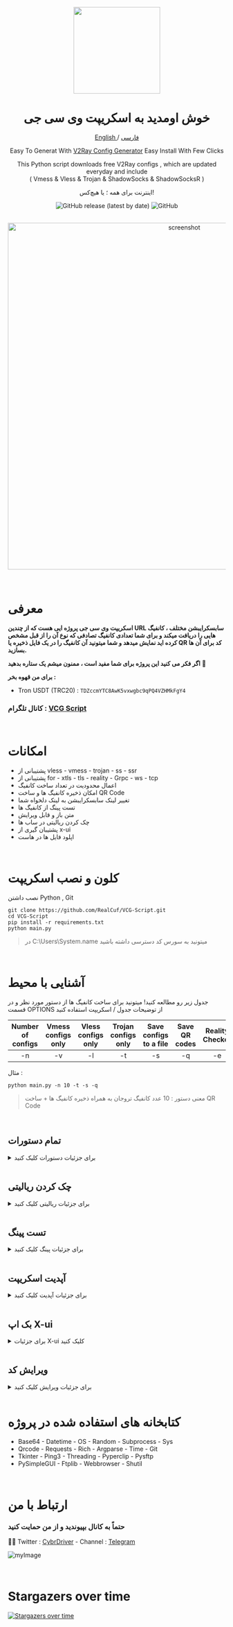 <p align="center">
  <a href="https://github.com/RealCuf/VCG-Script" target="_blank" rel="noopener noreferrer">
    <picture>
      <img width="200" height="200" src="https://i.postimg.cc/kXh9Y0TD/v-logo-yellow.png">
    </picture>
  </a>
</p>

<h1 align="center"/>خوش اومدید به اسکریپت وی سی جی</h1>

<p align="center">
	<a href="./README.md">
	English
	</a>
	/
	<a href="./README-fa.md">
	فارسی
	</a>

</p>

<p align="center">
Easy To Generat With <a href="https://github.com/RealCuf/VCG-Script">V2Ray Config Generator</a> Easy Install With Few Clicks
</p>

<p align="center">This Python script downloads free V2Ray configs , which are updated everyday and include <br>( Vmess & Vless & Trojan & ShadowSocks & ShadowSocksR )</p>
<p align="center">اینترنت برای همه ؛ یا هیچ‌کس!</p>
<div align=center>
  
<!-- ![GitHub all releases](https://img.shields.io/github/downloads/iDehghan/VCG-Script/total?color=white&style=for-the-badge) -->
![GitHub release (latest by date)](https://img.shields.io/github/v/release/RealCuf/VCG-Script?color=white&style=for-the-badge)
![GitHub](https://img.shields.io/github/license/RealCuf/VCG-Script?color=white&style=for-the-badge)

</div>

<br>
<div align="center"> 
  <img src="https://s6.uplod.ir/i/01098/mweuncjsrnst.png" alt="screenshot" width="800" height="auto"/>
</div>  
<br>

<br>

# معرفی

**اسکریپت وی سی جی پروژه ایی هست که از چندین URL سابسکرایبشن مختلف ، کانفیگ هایی را دریافت میکند و برای شما تعدادی کانفیگ تصادفی که نوع آن را از قبل مشخص کرده اید نمایش میدهد و شما میتونید آن‌ کانفیگ را در یک فایل ذخیره یا QR کد برای آن‌ ها بسازید.**

**اگر فکر می کنید این پروژه برای شما مفید است ، ممنون میشم یک ستاره بدهید** :star2:

**برای من قهوه بخر :**

- Tron USDT (TRC20) : `TDZccmYTC8AwK5vxwgbc9qPQ4VZHMkFgY4`

### کانال تلگرام : [VCG Script](https://t.me/VCGScript)

<br>

# امکانات

- پشتیبانی از vless - vmess - trojan - ss - ssr
- پشتیبانی از for - xtls - tls - reality - Grpc - ws - tcp
- اعمال محدودیت در تعداد ساخت کانفیگ
- امکان ذخیره کانفیگ ها و ساخت QR Code
- تغییر لینک سابسکرایبشن به لینک دلخواه شما
- تست پینگ از کانفیگ ها
- متن باز و قابل ویرایش
- چک کردن ریالیتی در ساب ها
- پشتیبان گیری از x-ui
- اپلود فایل ها در هاست

<br>

# کلون و نصب اسکریپت

نصب داشتن Python , Git

```
git clone https://github.com/RealCuf/VCG-Script.git
cd VCG-Script
pip install -r requirements.txt
python main.py
```
> در C:\Users\System.name میتونید به سورس کد دسترسی داشته باشید

<br>

# آشنایی با محیط

جدول زیر رو مطالعه کنید!
میتونید برای ساخت کانفیگ ها از دستور مورد نظر و در قسمت OPTIONS از توضیحات جدول / اسکریپت استفاده کنید

|Number of configs|Vmess configs only|Vless configs only|Trojan configs only|Save configs to a file|Save QR codes|Reality Checker|Pingtester|x-ui Backup|Upload File
|:---:|:---:|:---:|:---:|:---:|:---:|:---:|:---:|:---:|:---:|
|-n| -v| -l| -t| -s| -q| -e| -p| -b| -o|

مثال :

````
python main.py -n 10 -t -s -q
````
> معنی دستور : 10 عدد کانفیگ تروجان به همراه ذخیره کانفیگ ها + ساخت QR Code

<br>

## تمام دستورات

<details>
  <summary>برای جزئیات دستورات کلیک کنید</summary>

<br>

استفاده :  `python main.py [Options]`

| Command | Alternative command               | Action                           |
| :----: | ---------------------------------- | -------------------------------- |
| `-n`  | `--number`                          | Number of Configs - Default : 5  |
| `-v`  | `--vmess`                           | Vmess Configs only               |
| `-l`  | `--vless`                           | Vless Configs only               |
| `-t`  | `--trojan`                          | Trojan Configs only              |
| `-h`  | `--shadowsocks`                     | ShadowSocks Configs only         |
| `-a`  | `--shadowsocksr`                    | ShadowSocksR Configs only        |
| `-r`  | `--reality`                         | Reality Checker                  |
| `-s`  | `--save`                            | Save Configs                     |
| `-q`  | `--qr`                              | Save QR codes                    |
| `-b`  | `--backup`                          | x-ui Backup                      |
| `-p`  | `--ping`                            | Pingtester                       |
| `-o`  | `--host`                            | Upload File to Host              |
| `-u`  | `--update`                          | Update Script                    |

</details>

<br>

## چک کردن ریالیتی

<details>
  <summary>برای جزئیات ریالیتی کلیک کنید</summary>

  <br>
  
   - میتوانید با افزودن یک دستور -r یا - -Reality ، کانفیگ هایی را که ریالیتی دارند ، استخراج کنید.
   ```
   python main.py -n 10 -l -r -s -q
   ```
   > معنی دستور : 10 عدد کانفیگ وی لس به همراه ذخیره کانفیگ ها + ساخت QR Code + ریالیتی

  <br>
   
</details>

<br>

## تست پینگ

<details>
  <summary>برای جزئیات پینگ کلیک کنید</summary>

  <br>
  
   - برای پینگ یک فایل txt که شامل تعدادی کانفیگ است ، از دستور زیر استفاده کنید
   ```
   python main.py -p
   ```
   - سپس روی File Select کلیک کنید و در پوشه Conf ، فایل txt مورد نظر خود را انتخاب کنید

  <br>

  <a><img alt="VCG" src="https://i.ibb.co/8M8xx38/image.png"></a>
   
</details>

<br>

## آپدیت اسکریپت

<details>
  <summary>برای جزئیات آپدیت کلیک کنید</summary>

  <br>
  
   ```
   python main.py -u
   ```
   > قبل از بروزرسانی از پوشه های Database و QR Backup و  QR بک آپ بگیرید
   
</details>

<br>

## بک اپ X-ui

<details>
  <summary>برای جزئیات X-ui کلیک کنید</summary>

  <br>
  
   - برای تهیه نسخه پشتیبان از پنل از دستور زیر استفاده کنید
   ```
   python main.py -b
   ```
   - در بخش داده ها ، اطلاعات سرور خود را بنویسید
> آیپی , پورت , یوزرنیم , پسورد , مسیر فایل

  <br>
   
</details>

<br>

## ویرایش کد

<details>
  <summary>برای جزئیات ویرایش کلیک کنید</summary>

  <br>

- در بخش های DECODED_URLS , ENCODED_URLS میتونید لینک سابسکرایبشن دلخواه خودتون رو قرار بدید!
  
```python
# URLs for configs not encoded in a base64 string
DECODED_URLS = [
    "https://raw.githubusercontent.com/mahdibland/ShadowsocksAggregator/master/sub/sub_merge.txt",
    "https://raw.githubusercontent.com/awesome-vpn/awesome-vpn/master/all",
    "https://raw.githubusercontent.com/freefq/free/master/v2",
    "https://raw.fastgit.org/ripaojiedian/freenode/main/sub",
]

# URLs for configs encoded in a base64 string
ENCODED_URLS = [
    "https://raw.githubusercontent.com/Bardiafa/Free-V2ray-Config/main/Splitted-By-Protocol/vmess.txt",
    "https://raw.githubusercontent.com/Bardiafa/Free-V2ray-Config/main/Splitted-By-Protocol/vless.txt",
    "https://raw.githubusercontent.com/Bardiafa/Free-V2ray-Config/main/Splitted-By-Protocol/trojan.txt",
]
```
   
</details>

<br>

# کتابخانه های استفاده شده در پروژه

- Base64 - Datetime - OS - Random - Subprocess - Sys
- Qrcode - Requests - Rich - Argparse - Time - Git
- Tkinter - Ping3 - Threading - Pyperclip - Pysftp
- PySimpleGUI - Ftplib - Webbrowser - Shutil

<br>

# ارتباط با من
### حتماً به کانال بپیوندید و از من حمایت کنید

😶‍🌫️ Twitter : [CybrDriver](https://twitter.com/CybrDriver) -
Channel : [Telegram](https://t.me/VCGScript)

![myImage](https://media.giphy.com/media/XRB1uf2F9bGOA/giphy.gif)

<br>

# Stargazers over time
<!---![GitHub View](https://views.whatilearened.today/views/github/RealCuf/VCG-Script.svg)--->
[![Stargazers over time](https://starchart.cc/RealCuf/VCG-Script.svg)](https://starchart.cc/RealCuf/VCG-Script)
